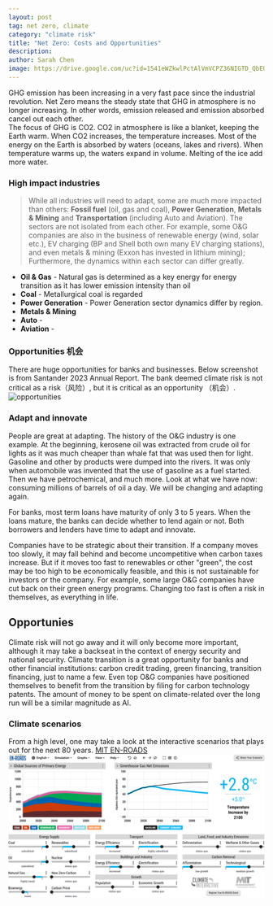```yaml
---
layout: post
tag: net zero, climate
category: "climate risk"
title: "Net Zero: Costs and Opportunities"
description: 
author: Sarah Chen
image: https://drive.google.com/uc?id=1541eWZkwlPctAlVmVCPZ36NIGTD_QbEU
---
```


GHG emission has been increasing in a very fast pace since the industrial revolution.  Net Zero means the steady state that GHG in atmosphere is no longer increasing.  In other words, emission released and emission absorbed cancel out each other.  
The focus of GHG is CO2.  CO2 in atmosphere is like a blanket, keeping the Earth warm.   When CO2 increases, the temperature increases.  Most of the energy on the Earth is absorbed by waters (oceans, lakes and rivers).  When temperature warms up, the waters expand in volume.  Melting of the ice add more water.  
### High impact industries
> While all industries will need to adapt, some are much more impacted than others:  **Fossil fuel** (oil, gas and coal), **Power Generation**,  **Metals & Mining** and **Transportation** (including Auto and Aviation). 
 The sectors are not isolated from each other.  For example, some O&G companies are also in the business of renewable energy (wind, solar etc.), EV charging (BP and Shell both own many EV charging stations), and even metals & mining (Exxon has invested in lithium mining);  Furthermore, the dynamics within each sector can differ greatly.  
* **Oil & Gas** - Natural gas is determined as a key energy for energy transition as it has lower emission intensity than oil
* **Coal** - Metallurgical coal is regarded 
* **Power Generation** - Power Generation sector dynamics differ by region.  
* **Metals & Mining** 
* **Auto** - 
* **Aviation** - 
### Opportunities 机会
There are huge opportunities for banks and businesses.  Below screenshot is from Santander 2023 Annual Report.  The bank deemed climate risk is not critical as a risk（风险）, but it is critical as an opportunity （机会）. 
![opportunities](/images/posts/photos/santander2023.png)
[](/images/posts/photos/IMG-0649.JPG)

### Adapt and innovate
People are great at adapting.  The history of the O&G industry is one example.  At the beginning, kerosene oil was extracted from crude oil for lights as it was much cheaper than whale fat that was used then for light.  Gasoline and other by products were dumped into the rivers.  It was only when automobile was invented that the use of gasoline as a fuel started.  Then we have petrochemical, and much more.  Look at what we have now: consuming millions of barrels of oil a day.   We will be changing and adapting again. 

For banks, most term loans have maturity of only 3 to 5 years.  When the loans mature, the banks can decide whether to lend again or not.  Both borrowers and lenders have time to adapt and innovate.  

Companies have to be strategic about their transition.  If a company moves too slowly, it may fall behind and become uncompetitive when carbon taxes increase.  But if it moves too fast to renewables or other "green", the cost may be too high to be economically feasible, and this is not sustainable for investors or the company.  For example, some large O&G companies have cut back on their green energy programs.   Changing too fast is often a risk in themselves, as everything in life. 


## Opportunies
Climate risk will not go away and it will only become more important, although it may take a backseat in the context of energy security and national security.  Climate transition is a great opportunity for banks and other financial institutions: carbon credit trading, green financing, transition financing, just to name a few.   Even top O&G companies have positioned themselves to benefit from the transition by filing for carbon technology patents.   The amount of money to be spent on climate-related over the long run will be a similar magnitude as AI. 

### Climate scenarios
From a high level, one may take a look at the interactive scenarios that plays out for the next 80 years. 
[MIT EN-ROADS](https://en-roads.climateinteractive.org/scenario.html?v=24.1.0)
![](../images/posts/enroad.PNG)
